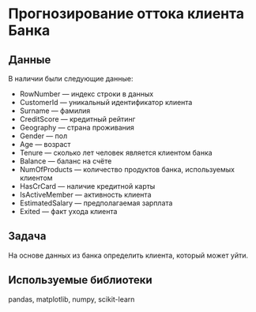 # Прогнозирование оттока клиента Банка
## Данные
В наличии были следующие данные:
* RowNumber — индекс строки в данных
* CustomerId — уникальный идентификатор клиента
* Surname — фамилия
* CreditScore — кредитный рейтинг
* Geography — страна проживания
* Gender — пол
* Age — возраст
* Tenure — сколько лет человек является клиентом банка
* Balance — баланс на счёте
* NumOfProducts — количество продуктов банка, используемых клиентом
* HasCrCard — наличие кредитной карты
* IsActiveMember — активность клиента
* EstimatedSalary — предполагаемая зарплата
* Exited — факт ухода клиента
## Задача
На основе данных из банка определить клиента, который может уйти.

## Используемые библиотеки
pandas, matplotlib, numpy, scikit-learn
